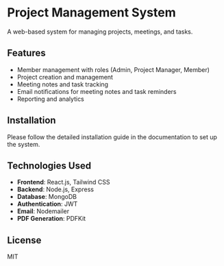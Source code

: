 # Project Management System

A web-based system for managing projects, meetings, and tasks.

## Features

- Member management with roles (Admin, Project Manager, Member)
- Project creation and management
- Meeting notes and task tracking
- Email notifications for meeting notes and task reminders
- Reporting and analytics

## Installation

Please follow the detailed installation guide in the documentation to set up the system.

## Technologies Used

- **Frontend**: React.js, Tailwind CSS
- **Backend**: Node.js, Express
- **Database**: MongoDB
- **Authentication**: JWT
- **Email**: Nodemailer
- **PDF Generation**: PDFKit

## License

MIT
